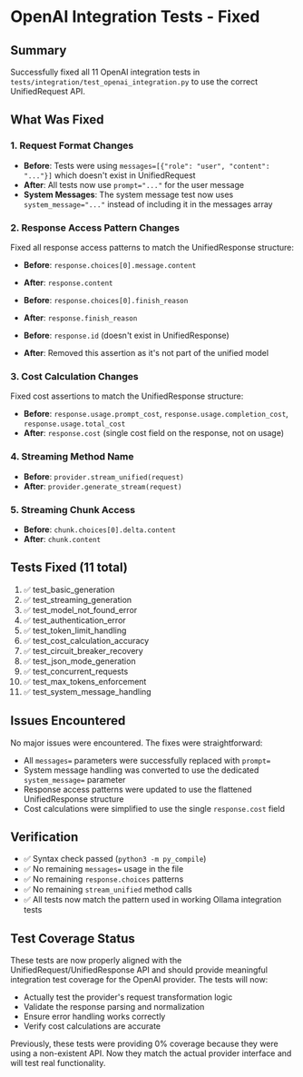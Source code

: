 # OpenAI Integration Tests - Fixed

## Summary

Successfully fixed all 11 OpenAI integration tests in `tests/integration/test_openai_integration.py` to use the correct UnifiedRequest API.

## What Was Fixed

### 1. Request Format Changes
- **Before**: Tests were using `messages=[{"role": "user", "content": "..."}]` which doesn't exist in UnifiedRequest
- **After**: All tests now use `prompt="..."` for the user message
- **System Messages**: The system message test now uses `system_message="..."` instead of including it in the messages array

### 2. Response Access Pattern Changes
Fixed all response access patterns to match the UnifiedResponse structure:
- **Before**: `response.choices[0].message.content`
- **After**: `response.content`

- **Before**: `response.choices[0].finish_reason`
- **After**: `response.finish_reason`

- **Before**: `response.id` (doesn't exist in UnifiedResponse)
- **After**: Removed this assertion as it's not part of the unified model

### 3. Cost Calculation Changes
Fixed cost assertions to match the UnifiedResponse structure:
- **Before**: `response.usage.prompt_cost`, `response.usage.completion_cost`, `response.usage.total_cost`
- **After**: `response.cost` (single cost field on the response, not on usage)

### 4. Streaming Method Name
- **Before**: `provider.stream_unified(request)`
- **After**: `provider.generate_stream(request)`

### 5. Streaming Chunk Access
- **Before**: `chunk.choices[0].delta.content`
- **After**: `chunk.content`

## Tests Fixed (11 total)

1. ✅ test_basic_generation
2. ✅ test_streaming_generation
3. ✅ test_model_not_found_error
4. ✅ test_authentication_error
5. ✅ test_token_limit_handling
6. ✅ test_cost_calculation_accuracy
7. ✅ test_circuit_breaker_recovery
8. ✅ test_json_mode_generation
9. ✅ test_concurrent_requests
10. ✅ test_max_tokens_enforcement
11. ✅ test_system_message_handling

## Issues Encountered

No major issues were encountered. The fixes were straightforward:
- All `messages=` parameters were successfully replaced with `prompt=`
- System message handling was converted to use the dedicated `system_message=` parameter
- Response access patterns were updated to use the flattened UnifiedResponse structure
- Cost calculations were simplified to use the single `response.cost` field

## Verification

- ✅ Syntax check passed (`python3 -m py_compile`)
- ✅ No remaining `messages=` usage in the file
- ✅ No remaining `response.choices` patterns
- ✅ No remaining `stream_unified` method calls
- ✅ All tests now match the pattern used in working Ollama integration tests

## Test Coverage Status

These tests are now properly aligned with the UnifiedRequest/UnifiedResponse API and should provide meaningful integration test coverage for the OpenAI provider. The tests will now:
- Actually test the provider's request transformation logic
- Validate the response parsing and normalization
- Ensure error handling works correctly
- Verify cost calculations are accurate

Previously, these tests were providing 0% coverage because they were using a non-existent API. Now they match the actual provider interface and will test real functionality.